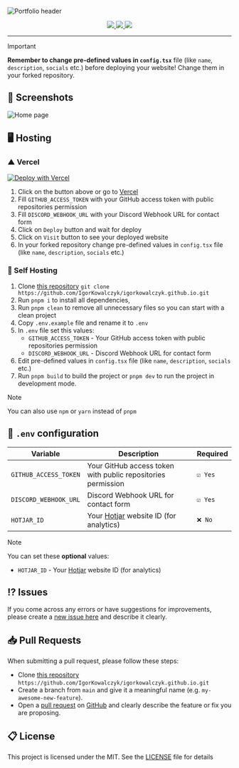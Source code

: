 ![Portfolio header](https://github.com/IgorKowalczyk/igorkowalczyk.github.io/assets/49127376/59642eac-4ac5-4d03-931c-2513d46655d3)

<div align="center">
  <a aria-label="GitHub License" href="https://github.com/igorkowalczyk/igorkowalczyk.github.io/blob/master/license.md">
    <img src="https://img.shields.io/github/license/igorkowalczyk/igorkowalczyk.github.io?color=%2334D058&logo=github&style=flat-square&label=License">
  </a>
  <a aria-label="Version" href="https://github.com/igorkowalczyk/igorkowalczyk.github.io/releases">
    <img src="https://img.shields.io/github/v/release/igorkowalczyk/igorkowalczyk.github.io?color=%2334D058&logo=github&style=flat-square&label=Version">
  </a>
  <a aria-label="Discord" href="https://igorkowalczyk.dev/discord">
    <img src="https://img.shields.io/discord/695282860399001640?color=%2334D058&logo=discord&style=flat-square&logoColor=fff&label=Discord">
  </a>
</div>

---

<!-- prettier-ignore-start -->
> [!IMPORTANT]
> **Remember to change pre-defined values in `config.tsx`** file (like `name`, `description`, `socials` etc.) before deploying your website! Change them in your forked repository.
<!-- prettier-ignore-end -->

## 📸 Screenshots

![Home page](https://github.com/user-attachments/assets/ee4cc06b-432d-4e1a-8bd2-59a60d6ae31e)

## 🖥️ Hosting

### ▲ Vercel

[![Deploy with Vercel](https://vercel.com/button)](<https://vercel.com/new/clone?repository-url=https%3A%2F%2Fgithub.com%2FIgorKowalczyk%2Figorkowalczyk.dev&env=GITHUB_ACCESS_TOKEN,DISCORD_WEBHOOK_URL&envDescription=You%20can%20set%20these%20optional%20values%3A%20%20HOTJAR_ID%20-%20Your%20Hotjar%20website%20ID%20(for%20analytics)&envLink=https%3A%2F%2Fgithub.com%2FIgorKowalczyk%2Figorkowalczyk.dev%3Ftab%3Dreadme-ov-file%23-env-configuration&project-name=portfolio&repository-name=portfolio&demo-title=Igor%20Kowalczyk%20-%20Portfolio&demo-description=Full-stack%20developer%2C%20designer%2C%20and%20creator&demo-url=https%3A%2F%2Figorkowalczyk.dev&demo-image=https%3A%2F%2Fgithub.com%2Fuser-attachments%2Fassets%2Fee4cc06b-432d-4e1a-8bd2-59a60d6ae31e>)

1. Click on the button above or go to [Vercel](<https://vercel.com/new/clone?repository-url=https%3A%2F%2Fgithub.com%2FIgorKowalczyk%2Figorkowalczyk.dev&env=GITHUB_ACCESS_TOKEN,DISCORD_WEBHOOK_URL&envDescription=You%20can%20set%20these%20optional%20values%3A%20%20HOTJAR_ID%20-%20Your%20Hotjar%20website%20ID%20(for%20analytics)&envLink=https%3A%2F%2Fgithub.com%2FIgorKowalczyk%2Figorkowalczyk.dev%3Ftab%3Dreadme-ov-file%23-env-configuration&project-name=portfolio&repository-name=portfolio&demo-title=Igor%20Kowalczyk%20-%20Portfolio&demo-description=Full-stack%20developer%2C%20designer%2C%20and%20creator&demo-url=https%3A%2F%2Figorkowalczyk.dev&demo-image=https%3A%2F%2Fgithub.com%2Fuser-attachments%2Fassets%2Fee4cc06b-432d-4e1a-8bd2-59a60d6ae31e>)
2. Fill `GITHUB_ACCESS_TOKEN` with your GitHub access token with public repositories permission
3. Fill `DISCORD_WEBHOOK_URL` with your Discord Webhook URL for contact form
4. Click on `Deploy` button and wait for deploy
5. Click on `Visit` button to see your deployed website
6. In your forked repository change pre-defined values in `config.tsx` file (like `name`, `description`, `socials` etc.)

### 🔩 Self Hosting

1. Clone [this repository](https://github.com/igorkowalczyk/igorkowalczyk.github.io) `git clone https://github.com/IgorKowalczyk/igorkowalczyk.github.io.git`
2. Run `pnpm i` to install all dependencies,
3. Run `pnpm clean` to remove all unnecessary files so you can start with a clean project
4. Copy `.env.example` file and rename it to `.env`
5. In `.env` file set this values:
   - `GITHUB_ACCESS_TOKEN` - Your GitHub access token with public repositories permission
   - `DISCORD_WEBHOOK_URL` - Discord Webhook URL for contact form
6. Edit pre-defined values in `config.tsx` file (like `name`, `description`, `socials` etc.)
7. Run `pnpm build` to build the project or `pnpm dev` to run the project in development mode.

> [!NOTE]
> You can also use `npm` or `yarn` instead of `pnpm`

## 📝 `.env` configuration

| Variable              | Description                                                      | Required |
| --------------------- | ---------------------------------------------------------------- | -------- |
| `GITHUB_ACCESS_TOKEN` | Your GitHub access token with public repositories permission     | `☑️ Yes` |
| `DISCORD_WEBHOOK_URL` | Discord Webhook URL for contact form                             | `☑️ Yes` |
| `HOTJAR_ID`           | Your [Hotjar](https://www.hotjar.com) website ID (for analytics) | `❌ No`  |

> [!NOTE]
> You can set these **optional** values:
>
> - `HOTJAR_ID` - Your [Hotjar](https://www.hotjar.com) website ID (for analytics)

## ⁉️ Issues

If you come across any errors or have suggestions for improvements, please create a [new issue here](https://github.com/igorkowalczyk/igorkowalczyk.github.io/issues) and describe it clearly.

## 📥 Pull Requests

When submitting a pull request, please follow these steps:

- Clone [this repository](https://github.com/igorkowalczyk/igorkowalczyk.github.io) `https://github.com/IgorKowalczyk/igorkowalczyk.github.io.git`
- Create a branch from `main` and give it a meaningful name (e.g. `my-awesome-new-feature`).
- Open a [pull request](https://github.com/igorkowalczyk/igorkowalczyk.github.io/pulls) on [GitHub](https://github.com/) and clearly describe the feature or fix you are proposing.

## 📋 License

This project is licensed under the MIT. See the [LICENSE](https://github.com/igorkowalczyk/igorkowalczyk.github.io/blob/master/license.md) file for details
